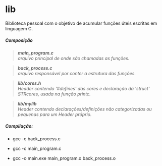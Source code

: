 # lib

Biblioteca pessoal com o objetivo de acumular funções úteis escritas em linguagem C.

##### Composição
> ***main_program.c***  
> *arquivo principal de onde são chamadas as funções.*

> ***back_process.c***  
> *arquivo responsável por conter a estrutura das funções.*

> ***lib/cores.h***  
> *Header contendo '#defines' das cores e declaração da 'struct' STRcores, usada na função printc.*

> ***lib/mylib***  
> *Header contendo declarações/definições não categorizadas ou pequenas para um Header próprio.*

##### Compilação:

- gcc -c back_process.c

- gcc -c main_program.c

- gcc -o main.exe main_program.o back_process.o
